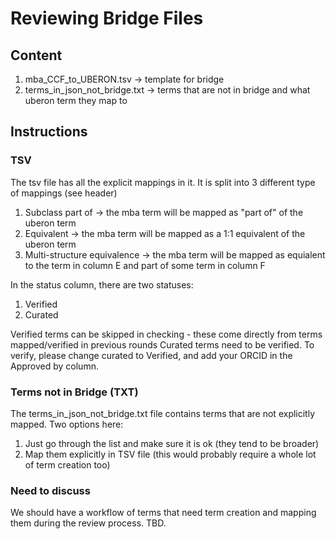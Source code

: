 # Reviewing Bridge Files

## Content 

1. mba_CCF_to_UBERON.tsv -> template for bridge
2. terms_in_json_not_bridge.txt -> terms that are not in bridge and what uberon term they map to

## Instructions

### TSV

The tsv file has all the explicit mappings in it. 
It is split into 3 different type of mappings (see header)
1. Subclass part of -> the mba term will be mapped as "part of" of the uberon term
2. Equivalent -> the mba term will be mapped as a 1:1 equivalent of the uberon term
3. Multi-structure equivalence -> the mba term will be mapped as equialent to the term in column E and part of some term in column F

In the status column, there are two statuses:
1. Verified
2. Curated 

Verified terms can be skipped in checking - these come directly from terms mapped/verified in previous rounds
Curated terms need to be verified. To verify, please change curated to Verified, and add your ORCID in the Approved by column. 

### Terms not in Bridge (TXT)

The terms_in_json_not_bridge.txt file contains terms that are not explicitly mapped.
Two options here: 
1. Just go through the list and make sure it is ok (they tend to be broader)
2. Map them explicitly in TSV file (this would probably require a whole lot of term creation too)

### Need to discuss

We should have a workflow of terms that need term creation and mapping them during the review process. TBD. 